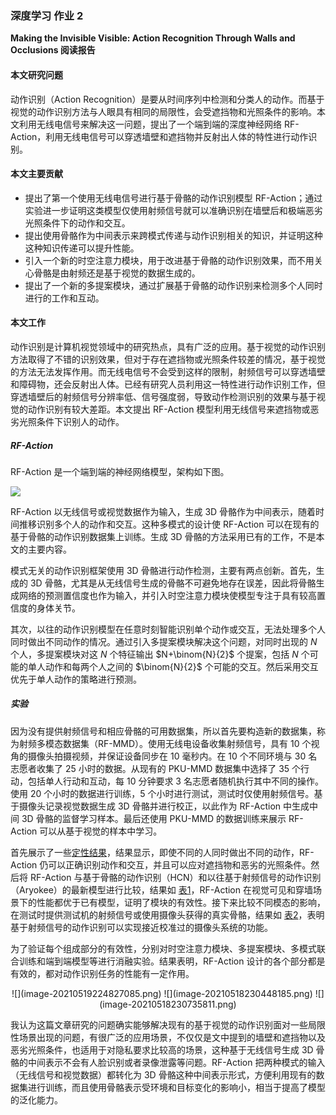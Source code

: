 ### 深度学习 作业 2

**Making the Invisible Visible: Action Recognition Through Walls and Occlusions 阅读报告** 

#### 本文研究问题

动作识别（Action Recognition）是要从时间序列中检测和分类人的动作。而基于视觉的动作识别方法与人眼具有相同的局限性，会受遮挡物和光照条件的影响。本文利用无线电信号来解决这一问题，提出了一个端到端的深度神经网络 RF-Action，利用无线电信号可以穿透墙壁和遮挡物并反射出人体的特性进行动作识别。

#### 本文主要贡献

- 提出了第一个使用无线电信号进行基于骨骼的动作识别模型 RF-Action；通过实验进一步证明这类模型仅使用射频信号就可以准确识别在墙壁后和极端恶劣光照条件下的动作和交互。
- 提出使用骨骼作为中间表示来跨模式传递与动作识别相关的知识，并证明这种这种知识传递可以提升性能。
- 引入一个新的时空注意力模块，用于改进基于骨骼的动作识别效果，而不用关心骨骼是由射频还是基于视觉的数据生成的。
- 提出了一个新的多提案模块，通过扩展基于骨骼的动作识别来检测多个人同时进行的工作和互动。

#### 本文工作

动作识别是计算机视觉领域中的研究热点，具有广泛的应用。基于视觉的动作识别方法取得了不错的识别效果，但对于存在遮挡物或光照条件较差的情况，基于视觉的方法无法发挥作用。而无线电信号不会受到这样的限制，射频信号可以穿透墙壁和障碍物，还会反射出人体。已经有研究人员利用这一特性进行动作识别工作，但穿透墙壁后的射频信号分辨率低、信号强度弱，导致动作检测识别的效果与基于视觉的动作识别有较大差距。本文提出 RF-Action 模型利用无线信号来遮挡物或恶劣光照条件下识别人的动作。

##### RF-Action

RF-Action 是一个端到端的神经网络模型，架构如下图。

![](image-20210519201400290.png)

RF-Action 以无线信号或视觉数据作为输入，生成 3D 骨骼作为中间表示，随着时间推移识别多个人的动作和交互。这种多模式的设计使 RF-Action 可以在现有的基于骨骼的动作识别数据集上训练。生成 3D 骨骼的方法采用已有的工作，不是本文的主要内容。

模式无关的动作识别框架使用 3D 骨骼进行动作检测，主要有两点创新。首先，生成的 3D 骨骼，尤其是从无线信号生成的骨骼不可避免地存在误差，因此将骨骼生成网络的预测置信度也作为输入，并引入时空注意力模块使模型专注于具有较高置信度的身体关节。

其次，以往的动作识别模型在任意时刻智能识别单个动作或交互，无法处理多个人同时做出不同动作的情况。通过引入多提案模块解决这个问题，对同时出现的 $N$ 个人，多提案模块对这 $N$ 个特征输出 $N+\binom{N}{2}$ 个提案，包括 $N$ 个可能的单人动作和每两个人之间的 $\binom{N}{2}$ 个可能的交互。然后采用交互优先于单人动作的策略进行预测。

##### 实验

因为没有提供射频信号和相应骨骼的可用数据集，所以首先要构造新的数据集，称为射频多模态数据集（RF-MMD）。使用无线电设备收集射频信号，具有 10 个视角的摄像头拍摄视频，并保证设备同步在 10 毫秒内。在 10 个不同环境与 30 名志愿者收集了 25 小时的数据。从现有的 PKU-MMD 数据集中选择了 35 个行动，包括单人行动和互动，每 10 分钟要求 3 名志愿者随机执行其中不同的操作。使用 20 个小时的数据进行训练，5 个小时进行测试，测试时仅使用射频信号。基于摄像头记录视觉数据生成 3D 骨骼并进行校正，以此作为 RF-Action 中生成中间 3D 骨骼的监督学习样本。最后还使用 PKU-MMD 的数据训练来展示 RF-Action 可以从基于视觉的样本中学习。

首先展示了一些[定性结果](#qualitative_result)，结果显示，即使不同的人同时做出不同的动作，RF-Action 仍可以正确识别动作和交互，并且可以应对遮挡物和恶劣的光照条件。然后将 RF-Action 与基于骨骼的动作识别（HCN）和以往基于射频信号的动作识别（Aryokee）的最新模型进行比较，结果如 [表1](#table_1)，RF-Action 在视觉可见和穿墙场景下的性能都优于已有模型，证明了模块的有效性。接下来比较不同模态的影响，在测试时提供测试机的射频信号或使用摄像头获得的真实骨骼，结果如 [表2](#table_2)，表明基于射频信号的动作识别可以实现接近校准过的摄像头系统的功能。

为了验证每个组成部分的有效性，分别对时空注意力模块、多提案模块、多模式联合训练和端到端模型等进行消融实验。结果表明，RF-Action 设计的各个部分都是有效的，都对动作识别任务的性能有一定作用。

<center class="half">
![](image-20210519224827085.png)
![](image-20210518230448185.png)
![](image-20210518230735811.png)
</center>

我认为这篇文章研究的问题确实能够解决现有的基于视觉的动作识别面对一些局限性场景出现的问题，有很广泛的应用场景，不仅仅是文中提到的墙壁和遮挡物以及恶劣光照条件，也适用于对隐私要求比较高的场景，这种基于无线信号生成 3D 骨骼的中间表示不会有人脸识别或者录像泄露等问题。RF-Action 把两种模式的输入（无线信号和视觉数据）都转化为 3D 骨骼这种中间表示形式，方便利用现有的数据集进行训练，而且使用骨骼表示受环境和目标变化的影响小，相当于提高了模型的泛化能力。
